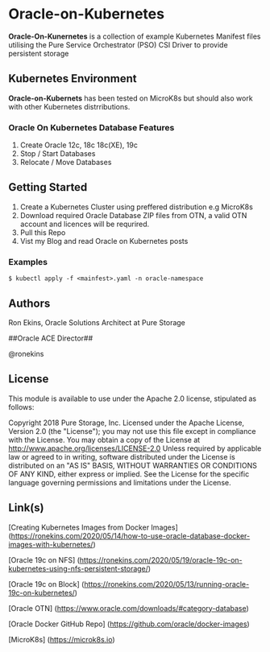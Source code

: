 # Oracle-on-Kubernetes
**Oracle-On-Kunernetes** is a collection of example Kubernetes Manifest files utilising the Pure Service Orchestrator (PSO) CSI Driver to provide persistent storage  


## Kubernetes Environment
**Oracle-on-Kubernets** has been tested on MicroK8s but should also work with other Kubernetes distrributions.


### Oracle On Kubernetes Database Features
1. Create Oracle 12c, 18c 18c(XE), 19c
1. Stop / Start Databases
1. Relocate / Move Databases

## Getting Started

1. Create a Kubernetes Cluster using preffered distribution e.g MicroK8s
1. Download required Oracle Database ZIP files from OTN, a valid OTN account and licences will be requrired.
1. Pull this Repo
1. Vist my Blog and read Oracle on Kubernetes posts 

### Examples
`
$ kubectl apply -f <mainfest>.yaml -n oracle-namespace
`

## Authors

Ron Ekins, Oracle Solutions Architect at Pure Storage

##Oracle ACE Director##

@ronekins

## License

This module is available to use under the Apache 2.0 license, stipulated as follows:

Copyright 2018 Pure Storage, Inc.
Licensed under the Apache License, Version 2.0 (the "License"); you may not use this file except in compliance with the License. You may obtain a copy of the License at http://www.apache.org/licenses/LICENSE-2.0 Unless required by applicable law or agreed to in writing, software distributed under the License is distributed on  an "AS IS" BASIS, WITHOUT WARRANTIES OR CONDITIONS OF ANY KIND, either express or implied. See the License for the specific language governing permissions and limitations under the License.

## Link(s)

[Creating Kubernetes Images from Docker Images] (https://ronekins.com/2020/05/14/how-to-use-oracle-database-docker-images-with-kubernetes/)

[Oracle 19c on NFS] (https://ronekins.com/2020/05/19/oracle-19c-on-kubernetes-using-nfs-persistent-storage/)

[Oracle 19c on Block] (https://ronekins.com/2020/05/13/running-oracle-19c-on-kubernetes/)

[Oracle OTN] (https://www.oracle.com/downloads/#category-database)

[Oracle Docker GitHub Repo] (https://github.com/oracle/docker-images)

[MicroK8s] (https://microk8s.io)
